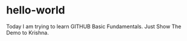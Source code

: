 # hello-world

Today I am trying to learn GITHUB Basic Fundamentals.
Just Show The Demo to Krishna.
